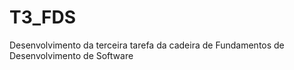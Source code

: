 # T3_FDS
Desenvolvimento da terceira tarefa da cadeira de Fundamentos de Desenvolvimento de Software
